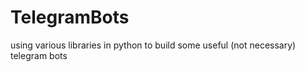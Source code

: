 # TelegramBots
using various libraries in python to build some useful (not necessary) telegram bots
